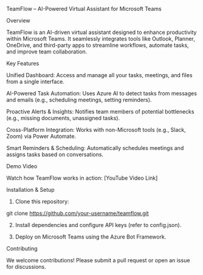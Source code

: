 TeamFlow – AI-Powered Virtual Assistant for Microsoft Teams

Overview

TeamFlow is an AI-driven virtual assistant designed to enhance productivity within Microsoft Teams. It seamlessly integrates tools like Outlook, Planner, OneDrive, and third-party apps to streamline workflows, automate tasks, and improve team collaboration.

Key Features

Unified Dashboard: Access and manage all your tasks, meetings, and files from a single interface.

AI-Powered Task Automation: Uses Azure AI to detect tasks from messages and emails (e.g., scheduling meetings, setting reminders).

Proactive Alerts & Insights: Notifies team members of potential bottlenecks (e.g., missing documents, unassigned tasks).

Cross-Platform Integration: Works with non-Microsoft tools (e.g., Slack, Zoom) via Power Automate.

Smart Reminders & Scheduling: Automatically schedules meetings and assigns tasks based on conversations.


Demo Video

Watch how TeamFlow works in action: [YouTube Video Link]

Installation & Setup

1. Clone this repository:

git clone https://github.com/your-username/teamflow.git


2. Install dependencies and configure API keys (refer to config.json).


3. Deploy on Microsoft Teams using the Azure Bot Framework.



Contributing

We welcome contributions! Please submit a pull request or open an issue for discussions.
